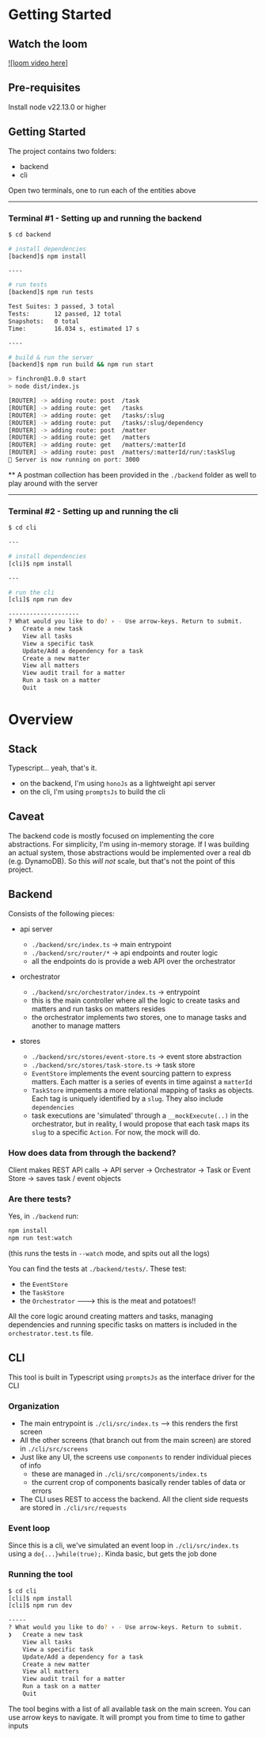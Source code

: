 # Getting Started
## Watch the loom
[![loom video here]](https://www.loom.com/share/643df2f670824c96a20b0dbd4aabf0cb?sid=643aea4a-a73e-4110-8b85-fca6d0474f63)

## Pre-requisites
Install node v22.13.0 or higher

## Getting Started
The project contains two folders:
- backend
- cli

Open two terminals, one to run each of the entities above

---

### Terminal #1 - Setting up and running the backend
```sh
$ cd backend

# install dependencies
[backend]$ npm install

----

# run tests
[backend]$ npm run tests

Test Suites: 3 passed, 3 total
Tests:       12 passed, 12 total
Snapshots:   0 total
Time:        16.034 s, estimated 17 s

----

# build & run the server 
[backend]$ npm run build && npm run start

> finchron@1.0.0 start
> node dist/index.js

[ROUTER] -> adding route: post  /task
[ROUTER] -> adding route: get   /tasks
[ROUTER] -> adding route: get   /tasks/:slug
[ROUTER] -> adding route: put   /tasks/:slug/dependency
[ROUTER] -> adding route: post  /matter
[ROUTER] -> adding route: get   /matters
[ROUTER] -> adding route: get   /matters/:matterId
[ROUTER] -> adding route: post  /matters/:matterId/run/:taskSlug
🏁 Server is now running on port: 3000
```

** A postman collection has been provided in the `./backend` folder as well to play around with the server

---

### Terminal #2 - Setting up and running the cli

```sh
$ cd cli

---

# install dependencies
[cli]$ npm install

---

# run the cli
[cli]$ npm run dev

--------------------
? What would you like to do? › - Use arrow-keys. Return to submit.
❯   Create a new task
    View all tasks
    View a specific task
    Update/Add a dependency for a task
    Create a new matter
    View all matters
    View audit trail for a matter
    Run a task on a matter
    Quit
```

# Overview

## Stack
Typescript... yeah, that's it.
- on the backend, I'm using `honoJs` as a lightweight api server
- on the cli, I'm using `promptsJs` to build the cli

## Caveat
The backend code is mostly focused on implementing the core abstractions. For simplicity, I'm using in-memory storage. If I was building an actual system, those abstractions would be implemented over a real db (e.g. DynamoDB). So this _will not_ scale, but that's not the point of this project.

## Backend

Consists of the following pieces:
- api server
    - `./backend/src/index.ts` -> main entrypoint
    - `./backend/src/router/*` -> api endpoints and router logic
    - all the endpoints do is provide a web API over the orchestrator

- orchestrator
    - `./backend/src/orchestrator/index.ts` -> entrypoint 
    - this is the main controller where all the logic to create tasks and matters and run tasks on matters resides
    - the orchestrator implements two stores, one to manage tasks and another to manage matters

- stores
    - `./backend/src/stores/event-store.ts` -> event store abstraction
    - `./backend/src/stores/task-store.ts` -> task store
    - `EventStore` implements the event sourcing pattern to express matters. Each matter is a series of events in time against a `matterId`
    - `TaskStore` impements a more relational mapping of tasks as objects. Each tag is uniquely identified by a `slug`. They also include `dependencies` 
    - task executions are 'simulated' through a `__mockExecute(..)` in the orchestrator, but in reality, I would propose that each task maps its `slug` to a specific `Action`. For now, the mock will do.

### How does data from through the backend?

Client makes REST API calls -> API server -> Orchestrator -> Task or Event Store -> saves task / event objects

### Are there tests?

Yes, in `./backend` run:
```sh
npm install
npm run test:watch
```

(this runs the tests in `--watch` mode, and spits out all the logs)

You can find the tests at `./backend/tests/`. These test:
- the `EventStore`
- the `TaskStore`
- the `Orchestrator` ---> this is the meat and potatoes!!

All the core logic around creating matters and tasks, managing dependencies and running specific tasks on matters is included in the `orchestrator.test.ts` file.

## CLI

This tool is built in Typescript using `promptsJs` as the interface driver for the CLI

### Organization
- The main entrypoint is `./cli/src/index.ts` --> this renders the first screen
- All the other screens (that branch out from the main screen) are stored in `./cli/src/screens`
- Just like any UI, the screens use `components` to render individual pieces of info
    - these are managed in `./cli/src/components/index.ts`
    - the current crop of components basically render tables of data or errors
- The CLI uses REST to access the backend. All the client side requests are stored in `./cli/src/requests`

### Event loop
Since this is a cli, we've simulated an event loop in `./cli/src/index.ts` using a `do{...}while(true);`. Kinda basic, but gets the job done

### Running the tool
```sh
$ cd cli
[cli]$ npm install
[cli]$ npm run dev

-----
? What would you like to do? › - Use arrow-keys. Return to submit.
❯   Create a new task
    View all tasks
    View a specific task
    Update/Add a dependency for a task
    Create a new matter
    View all matters
    View audit trail for a matter
    Run a task on a matter
    Quit
```

The tool begins with a list of all available task on the main screen. You can use arrow keys to navigate. It will prompt you from time to time to gather inputs


